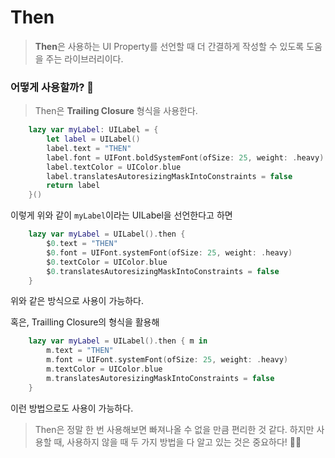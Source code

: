 # Then

> **Then**은 사용하는 UI Property를 선언할 때 더 간결하게 작성할 수 있도록 도움을 주는 라이브러리이다.

### 어떻게 사용할까? 🧐

> Then은 **Trailing Closure** 형식을 사용한다.

```swift
    lazy var myLabel: UILabel = {
        let label = UILabel()
        label.text = "THEN"
        label.font = UIFont.boldSystemFont(ofSize: 25, weight: .heavy)
        label.textColor = UIColor.blue
        label.translatesAutoresizingMaskIntoConstraints = false
        return label
    }()
```

이렇게 위와 같이 `myLabel`이라는 UILabel을 선언한다고 하면

```swift
    lazy var myLabel = UILabel().then {
        $0.text = "THEN"
        $0.font = UIFont.systemFont(ofSize: 25, weight: .heavy)
        $0.textColor = UIColor.blue
        $0.translatesAutoresizingMaskIntoConstraints = false
    }
```

위와 같은 방식으로 사용이 가능하다.

혹은, Trailling Closure의 형식을 활용해

```swift
    lazy var myLabel = UILabel().then { m in
        m.text = "THEN"
        m.font = UIFont.systemFont(ofSize: 25, weight: .heavy)
        m.textColor = UIColor.blue
        m.translatesAutoresizingMaskIntoConstraints = false
    }
```

이런 방법으로도 사용이 가능하다.

> Then은 정말 한 번 사용해보면 빠져나올 수 없을 만큼 편리한 것 같다. 하지만 사용할 때, 사용하지 않을 때 두 가지 방법을 다 알고 있는 것은 중요하다! 👩‍💻
